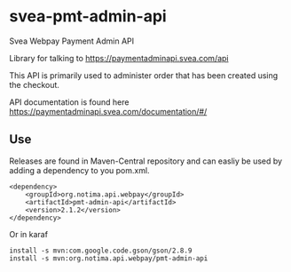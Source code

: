 # svea-pmt-admin-api
Svea Webpay Payment Admin API

Library for talking to https://paymentadminapi.svea.com/api

This API is primarily used to administer order that has been created using
the checkout.

API documentation is found here https://paymentadminapi.svea.com/documentation/#/

## Use

Releases are found in Maven-Central repository and can easliy be used by adding a dependency to you pom.xml.

    <dependency>
        <groupId>org.notima.api.webpay</groupId>
        <artifactId>pmt-admin-api</artifactId>
        <version>2.1.2</version>
    </dependency>

Or in karaf

	install -s mvn:com.google.code.gson/gson/2.8.9
	install -s mvn:org.notima.api.webpay/pmt-admin-api
	

